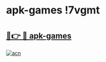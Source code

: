 # apk-games !7vgmt

# <h2><a href="https://n9rdoh.esa.edu.pl?title=apk-games&ref=7vgmt">🔗👉 🔴 apk-games</a></h2>

[![acn](https://github.com/user-attachments/assets/0f9c940e-d8b0-45ae-aac7-cd30a18b3e1c)](https://n9rdoh.esa.edu.pl?title=apk-games&ref=7vgmt)


